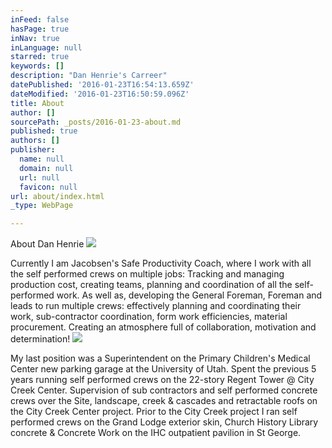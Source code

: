 ```yaml
---
inFeed: false
hasPage: true
inNav: true
inLanguage: null
starred: true
keywords: []
description: "Dan Henrie's Carreer"
datePublished: '2016-01-23T16:54:13.659Z'
dateModified: '2016-01-23T16:50:59.096Z'
title: About
author: []
sourcePath: _posts/2016-01-23-about.md
published: true
authors: []
publisher:
  name: null
  domain: null
  url: null
  favicon: null
url: about/index.html
_type: WebPage

---
```

About Dan Henrie
![](https://the-grid-user-content.s3-us-west-2.amazonaws.com/888e0899-a37b-4e88-8baf-a53d0daa290c.JPG)

Currently I am Jacobsen's Safe Productivity Coach, where I work with all the self performed crews on multiple jobs: Tracking and managing production cost, creating teams, planning and coordination of all the self-performed work. As well as, developing the General Foreman, Foreman and leads to run multiple crews: effectively planning and coordinating their work, sub-contractor coordination, form work efficiencies, material procurement. Creating an atmosphere full of collaboration, motivation and determination!
![](https://the-grid-user-content.s3-us-west-2.amazonaws.com/38e19d53-071b-407e-b2e4-7755ebc974ff.JPG)

My last position was a Superintendent on the Primary Children's Medical Center new parking garage at the University of Utah. Spent the previous 5 years running self performed crews on the 22-story Regent Tower @ City Creek Center. Supervision of sub contractors and self performed concrete crews over the Site, landscape, creek & cascades and retractable roofs on the City Creek Center project. Prior to the City Creek project I ran self performed crews on the Grand Lodge exterior skin, Church History Library concrete & Concrete Work on the IHC outpatient pavilion in St George.